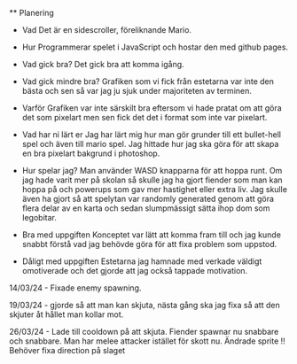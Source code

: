 ** Planering

* Vad
    Det är en sidescroller, föreliknande Mario.

* Hur
    Programmerar spelet i JavaScript och hostar den med github pages.

* Vad gick bra?
    Det gick bra att komma igång.

* Vad gick mindre bra?
    Grafiken som vi fick från estetarna var inte den bästa och sen så var jag ju sjuk under majoriteten av terminen.

* Varför
    Grafiken var inte särskilt bra eftersom vi hade pratat om att göra det som pixelart men sen fick det det i format som inte var pixelart.

* Vad har ni lärt er
    Jag har lärt mig hur man gör grunder till ett bullet-hell spel och även till mario spel. 
    Jag hittade hur jag ska göra för att skapa en bra pixelart bakgrund i photoshop.

* Hur spelar jag?
    Man använder WASD knapparna för att hoppa runt. Om jag hade varit mer på skolan så skulle jag ha gjort fiender som man kan hoppa på och powerups som gav mer hastighet eller extra liv. Jag skulle även ha gjort så att spelytan var randomly generated genom att göra flera delar av en karta och sedan slumpmässigt sätta ihop dom som legobitar.

* Bra med uppgiften
    Konceptet var lätt att komma fram till och jag kunde snabbt förstå vad jag behövde göra för att fixa problem som uppstod. 

* Dåligt med uppgiften
    Estetarna jag hamnade med verkade väldigt omotiverade och det gjorde att jag också tappade motivation.

14/03/24 - Fixade enemy spawning.

19/03/24 - gjorde så att man kan skjuta, nästa gång ska jag fixa så att den skjuter åt hållet man kollar mot.

26/03/24 -  Lade till cooldown på att skjuta. 
            Fiender spawnar nu snabbare och snabbare. 
            Man har melee attacker istället för skott nu.
            Ändrade sprite
            !! Behöver fixa direction på slaget
            
